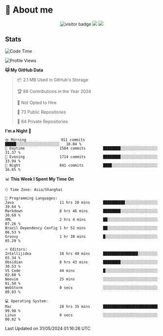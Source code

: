 <!-- ![](https://youpai.roccoshi.top/img/20200804214216.png) -->

# 🧐 About me
 
<p align="center">
<img src="https://visitor-badge.laobi.icu/badge?page_id=Lincest.Lincest&title=hits" alt="visitor badge"/>
<a href="mailto:imroccoshi@gmail.com"><img src="https://img.shields.io/badge/gmail-imroccoshi%40gmail.com-red"></a>
<a href="https://blog.roccoshi.top"><img src="https://img.shields.io/badge/blog-roccoshi-green"></a>
</p>

## Stats

<!--START_SECTION:waka-->
![Code Time](http://img.shields.io/badge/Code%20Time-1%2C211%20hrs%2055%20mins-blue)

![Profile Views](http://img.shields.io/badge/Profile%20Views-0-blue)

**🐱 My GitHub Data** 

> 📦 2.1 MB Used in GitHub's Storage 
 > 
> 🏆 88 Contributions in the Year 2024
 > 
> 🚫 Not Opted to Hire
 > 
> 📜 73 Public Repositories 
 > 
> 🔑 64 Private Repositories 
 > 
**I'm a Night 🦉** 

```text
🌞 Morning                911 commits         █████░░░░░░░░░░░░░░░░░░░░   18.04 % 
🌆 Daytime                1584 commits        ████████░░░░░░░░░░░░░░░░░   31.37 % 
🌃 Evening                1714 commits        ████████░░░░░░░░░░░░░░░░░   33.94 % 
🌙 Night                  841 commits         ████░░░░░░░░░░░░░░░░░░░░░   16.65 % 
```


📊 **This Week I Spent My Time On** 

```text
🕑︎ Time Zone: Asia/Shanghai

💬 Programming Languages: 
Java                     11 hrs 20 mins      ██████████░░░░░░░░░░░░░░░   39.64 % 
Markdown                 8 hrs 46 mins       ████████░░░░░░░░░░░░░░░░░   30.69 % 
XML                      2 hrs 4 mins        ██░░░░░░░░░░░░░░░░░░░░░░░   07.26 % 
Brazil Dependency Config 1 hr 52 mins        ██░░░░░░░░░░░░░░░░░░░░░░░   06.53 % 
Groovy                   1 hr 30 mins        █░░░░░░░░░░░░░░░░░░░░░░░░   05.29 % 

🔥 Editors: 
Intellijidea             18 hrs 40 mins      ████████████████░░░░░░░░░   65.34 % 
Obsidian                 8 hrs 43 mins       ████████░░░░░░░░░░░░░░░░░   30.53 % 
VS Code                  44 mins             █░░░░░░░░░░░░░░░░░░░░░░░░   02.60 % 
Neovim                   25 mins             ░░░░░░░░░░░░░░░░░░░░░░░░░   01.50 % 
WebStorm                 0 secs              ░░░░░░░░░░░░░░░░░░░░░░░░░   00.03 % 

💻 Operating System: 
Mac                      28 hrs 35 mins      █████████████████████████   99.98 % 
Linux                    0 secs              ░░░░░░░░░░░░░░░░░░░░░░░░░   00.02 % 
```


 Last Updated on 31/05/2024 01:16:26 UTC
<!--END_SECTION:waka-->


